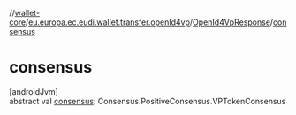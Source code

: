 //[wallet-core](../../../index.md)/[eu.europa.ec.eudi.wallet.transfer.openId4vp](../index.md)/[OpenId4VpResponse](index.md)/[consensus](consensus.md)

# consensus

[androidJvm]\
abstract val [consensus](consensus.md): Consensus.PositiveConsensus.VPTokenConsensus

